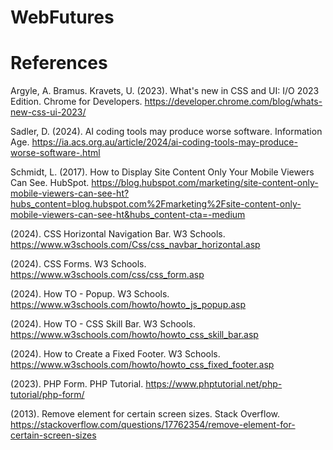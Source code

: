 # WebFutures

# References

Argyle, A. Bramus. Kravets, U. (2023). What's new in CSS and UI: I/O 2023 Edition. Chrome for Developers. https://developer.chrome.com/blog/whats-new-css-ui-2023/ 

Sadler, D. (2024). AI coding tools may produce worse software. Information Age. https://ia.acs.org.au/article/2024/ai-coding-tools-may-produce-worse-software-.html 

Schmidt, L. (2017). How to Display Site Content Only Your Mobile Viewers Can See. HubSpot. https://blog.hubspot.com/marketing/site-content-only-mobile-viewers-can-see-ht?hubs_content=blog.hubspot.com%2Fmarketing%2Fsite-content-only-mobile-viewers-can-see-ht&hubs_content-cta=-medium 

(2024). CSS Horizontal Navigation Bar. W3 Schools. https://www.w3schools.com/Css/css_navbar_horizontal.asp

(2024). CSS Forms. W3 Schools. https://www.w3schools.com/css/css_form.asp 

(2024). How TO - Popup. W3 Schools. https://www.w3schools.com/howto/howto_js_popup.asp 

(2024). How TO - CSS Skill Bar. W3 Schools. https://www.w3schools.com/howto/howto_css_skill_bar.asp 

(2024). How to Create a Fixed Footer. W3 Schools. https://www.w3schools.com/howto/howto_css_fixed_footer.asp 

(2023). PHP Form. PHP Tutorial. https://www.phptutorial.net/php-tutorial/php-form/ 

(2013). Remove element for certain screen sizes. Stack Overflow. https://stackoverflow.com/questions/17762354/remove-element-for-certain-screen-sizes 